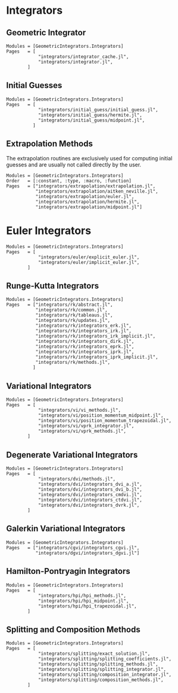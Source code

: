 # Integrators


## Geometric Integrator

```@autodocs
Modules = [GeometricIntegrators.Integrators]
Pages   = [
            "integrators/integrator_cache.jl",
            "integrators/integrator.jl",
        ]
```

## Initial Guesses

```@autodocs
Modules = [GeometricIntegrators.Integrators]
Pages   = [
            "integrators/initial_guess/initial_guess.jl",
            "integrators/initial_guess/hermite.jl",
            "integrators/initial_guess/midpoint.jl",
          ]
```

## Extrapolation Methods

The extrapolation routines are exclusively used for computing
initial guesses and are usually not called directly by the user.

```@autodocs
Modules = [GeometricIntegrators.Integrators]
Order   = [:constant, :type, :macro, :function]
Pages   = ["integrators/extrapolation/extrapolation.jl",
           "integrators/extrapolation/aitken_neville.jl",
           "integrators/extrapolation/euler.jl",
           "integrators/extrapolation/hermite.jl",
           "integrators/extrapolation/midpoint.jl"]
```

# Euler Integrators

```@autodocs
Modules = [GeometricIntegrators.Integrators]
Pages   = [
            "integrators/euler/explicit_euler.jl",
            "integrators/euler/implicit_euler.jl",
        ]
```

## Runge-Kutta Integrators

```@autodocs
Modules = [GeometricIntegrators.Integrators]
Pages   = ["integrators/rk/abstract.jl",
           "integrators/rk/common.jl",
           "integrators/rk/tableaus.jl",
           "integrators/rk/updates.jl",
           "integrators/rk/integrators_erk.jl",
           "integrators/rk/integrators_irk.jl",
           "integrators/rk/integrators_irk_implicit.jl",
           "integrators/rk/integrators_dirk.jl",
           "integrators/rk/integrators_eprk.jl",
           "integrators/rk/integrators_iprk.jl",
           "integrators/rk/integrators_iprk_implicit.jl",
           "integrators/rk/methods.jl",
          ]
```

## Variational Integrators

```@autodocs
Modules = [GeometricIntegrators.Integrators]
Pages   = [
            "integrators/vi/vi_methods.jl",
            "integrators/vi/position_momentum_midpoint.jl",
            "integrators/vi/position_momentum_trapezoidal.jl",
            "integrators/vi/vprk_integrator.jl",
            "integrators/vi/vprk_methods.jl",
        ]
```

## Degenerate Variational Integrators

```@autodocs
Modules = [GeometricIntegrators.Integrators]
Pages   = [
            "integrators/dvi/methods.jl",
            "integrators/dvi/integrators_dvi_a.jl",
            "integrators/dvi/integrators_dvi_b.jl",
            "integrators/dvi/integrators_cmdvi.jl",
            "integrators/dvi/integrators_ctdvi.jl",
            "integrators/dvi/integrators_dvrk.jl",
        ]
```

## Galerkin Variational Integrators

```@autodocs
Modules = [GeometricIntegrators.Integrators]
Pages   = ["integrators/cgvi/integrators_cgvi.jl",
           "integrators/dgvi/integrators_dgvi.jl"]
```

## Hamilton-Pontryagin Integrators

```@autodocs
Modules = [GeometricIntegrators.Integrators]
Pages   = [
            "integrators/hpi/hpi_methods.jl",
            "integrators/hpi/hpi_midpoint.jl",
            "integrators/hpi/hpi_trapezoidal.jl",
        ]
```

## Splitting and Composition Methods

```@autodocs
Modules = [GeometricIntegrators.Integrators]
Pages   = [
            "integrators/splitting/exact_solution.jl",
            "integrators/splitting/splitting_coefficients.jl",
            "integrators/splitting/splitting_methods.jl",
            "integrators/splitting/splitting_integrator.jl",
            "integrators/splitting/composition_integrator.jl",
            "integrators/splitting/composition_methods.jl",
        ]
```
